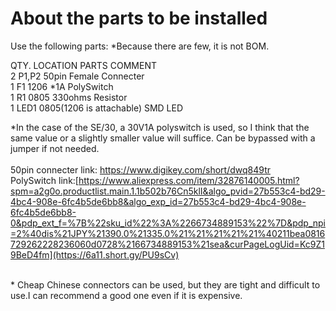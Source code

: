 # About the parts to be installed

Use the following parts: *Because there are few, it is not BOM.

QTY.  LOCATION PARTS                   COMMENT<br>
2     P1,P2    50pin Female Connecter<br>
1     F1       1206 *1A PolySwitch<br>
1     R1       0805 330ohms Resistor<br>
1     LED1     0805(1206 is attachable) SMD LED<br> 

*In the case of the SE/30, a 30V1A polyswitch is used, so I think that the same value or a slightly smaller value will suffice. Can be bypassed with a jumper if not needed.<BR>
<BR>
50pin connecter link:
https://www.digikey.com/short/dwq849tr
<BR>
PolySwitch link:[https://www.aliexpress.com/item/32876140005.html?spm=a2g0o.productlist.main.1.1b502b76Cn5klI&algo_pvid=27b553c4-bd29-4bc4-908e-6fc4b5de6bb8&algo_exp_id=27b553c4-bd29-4bc4-908e-6fc4b5de6bb8-0&pdp_ext_f=%7B%22sku_id%22%3A%2266734889153%22%7D&pdp_npi=2%40dis%21JPY%21390.0%21335.0%21%21%21%21%21%40211bea0816729262228236060d0728%2166734889153%21sea&curPageLogUid=Kc9Z19BeD4fm](https://6a11.short.gy/PU9sCv)

<BR>
* Cheap Chinese connectors can be used, but they are tight and difficult to use.I can recommend a good one even if it is expensive.
